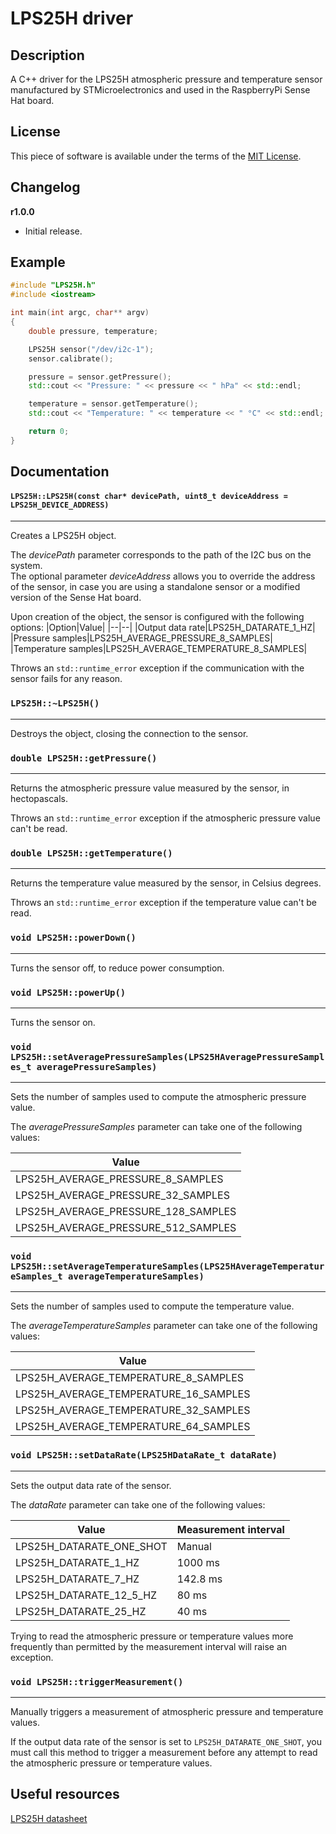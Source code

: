 # LPS25H driver

## Description

A C++ driver for the LPS25H atmospheric pressure and temperature sensor manufactured by STMicroelectronics and used in the
RaspberryPi Sense Hat board.

## License

This piece of software is available under the terms of the [MIT License](LICENSE).

## Changelog

**r1.0.0**

* Initial release.

## Example

```cpp
#include "LPS25H.h"
#include <iostream>

int main(int argc, char** argv)
{
    double pressure, temperature;

    LPS25H sensor("/dev/i2c-1");
    sensor.calibrate();

    pressure = sensor.getPressure();
    std::cout << "Pressure: " << pressure << " hPa" << std::endl;

    temperature = sensor.getTemperature();
    std::cout << "Temperature: " << temperature << " °C" << std::endl;

    return 0;
}
```

## Documentation

#### `LPS25H::LPS25H(const char* devicePath, uint8_t deviceAddress = LPS25H_DEVICE_ADDRESS)`
___
Creates a LPS25H object.

The *devicePath* parameter corresponds to the path of the I2C bus on the system.  
The optional parameter *deviceAddress* allows you to override the address of the sensor, in case you are using a
standalone sensor or a modified version of the Sense Hat board.

Upon creation of the object, the sensor is configured with the following options:
|Option|Value|
|--|--|
|Output data rate|LPS25H_DATARATE_1_HZ|
|Pressure samples|LPS25H_AVERAGE_PRESSURE_8_SAMPLES|
|Temperature samples|LPS25H_AVERAGE_TEMPERATURE_8_SAMPLES|

Throws an `std::runtime_error` exception if the communication with the sensor fails for any reason.

### `LPS25H::~LPS25H()`
___
Destroys the object, closing the connection to the sensor.

### `double LPS25H::getPressure()`
___
Returns the atmospheric pressure value measured by the sensor, in hectopascals.

Throws an `std::runtime_error` exception if the atmospheric pressure value can't be read.

### `double LPS25H::getTemperature()`
___
Returns the temperature value measured by the sensor, in Celsius degrees.

Throws an `std::runtime_error` exception if the temperature value can't be read.

### `void LPS25H::powerDown()`
___
Turns the sensor off, to reduce power consumption.

### `void LPS25H::powerUp()`
___
Turns the sensor on.

### `void LPS25H::setAveragePressureSamples(LPS25HAveragePressureSamples_t averagePressureSamples)`
___
Sets the number of samples used to compute the atmospheric pressure value.

The *averagePressureSamples* parameter can take one of the following values:

|Value|
|--|
|LPS25H_AVERAGE_PRESSURE_8_SAMPLES|
|LPS25H_AVERAGE_PRESSURE_32_SAMPLES|
|LPS25H_AVERAGE_PRESSURE_128_SAMPLES|
|LPS25H_AVERAGE_PRESSURE_512_SAMPLES|

### `void LPS25H::setAverageTemperatureSamples(LPS25HAverageTemperatureSamples_t averageTemperatureSamples)`
___
Sets the number of samples used to compute the temperature value.

The *averageTemperatureSamples* parameter can take one of the following values:

|Value|
|--|
|LPS25H_AVERAGE_TEMPERATURE_8_SAMPLES|
|LPS25H_AVERAGE_TEMPERATURE_16_SAMPLES|
|LPS25H_AVERAGE_TEMPERATURE_32_SAMPLES|
|LPS25H_AVERAGE_TEMPERATURE_64_SAMPLES|

### `void LPS25H::setDataRate(LPS25HDataRate_t dataRate)`
___
Sets the output data rate of the sensor.

The *dataRate* parameter can take one of the following values:

|Value|Measurement interval|
|--|--|
|LPS25H_DATARATE_ONE_SHOT|Manual|
|LPS25H_DATARATE_1_HZ|1000 ms|
|LPS25H_DATARATE_7_HZ|142.8 ms|
|LPS25H_DATARATE_12_5_HZ|80 ms|
|LPS25H_DATARATE_25_HZ|40 ms|

Trying to read the atmospheric pressure or temperature values more frequently than permitted by the measurement interval will raise an exception.

### `void LPS25H::triggerMeasurement()`
___
Manually triggers a measurement of atmospheric pressure and temperature values.

If the output data rate of the sensor is set to `LPS25H_DATARATE_ONE_SHOT`, you must call this method to trigger a
measurement before any attempt to read the atmospheric pressure or temperature values.

## Useful resources

[LPS25H datasheet](https://www.st.com/resource/en/datasheet/lps25h.pdf)
